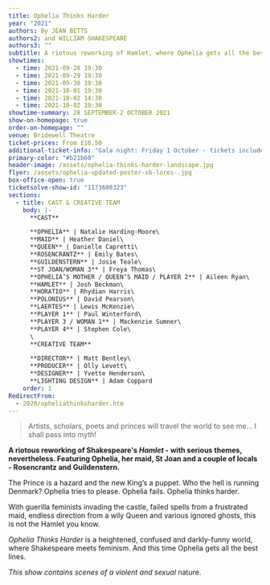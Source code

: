 ```yaml
---
title: Ophelia Thinks Harder
year: "2021"
authors: By JEAN BETTS
authors2: and WILLIAM SHAKESPEARE
authors3: ""
subtitle: A riotous reworking of Hamlet, where Ophelia gets all the best lines
showtimes:
  - time: 2021-09-28 19:30
  - time: 2021-09-29 19:30
  - time: 2021-09-30 19:30
  - time: 2021-10-01 19:30
  - time: 2021-10-02 14:30
  - time: 2021-10-02 19:30
showtime-summary: 28 SEPTEMBER-2 OCTOBER 2021
show-on-homepage: true
order-on-homepage: ""
venue: Bridewell Theatre
ticket-prices: From £10.50
additional-ticket-info: "Gala night: Friday 1 October - tickets include a drink and programme"
primary-color: "#b21b60"
header-image: /assets/ophelia-thinks-harder-landscape.jpg
flyer: /assets/ophelia-updated-poster-sb-lores-.jpg
box-office-open: true
ticketsolve-show-id: "1173600323"
sections:
  - title: CAST & CREATIVE TEAM
    body: |-
      **CAST**

      **OPHELIA** | Natalie Harding-Moore\
      **MAID** | Heather Daniel\
      **QUEEN** | Danielle Capretti\
      **ROSENCRANTZ** | Emily Bates\
      **GUILDENSTERN** | Josie Teale\
      **ST JOAN/WOMAN 3** | Freya Thomas\
      **OPHELIA’S MOTHER / QUEEN’S MAID / PLAYER 2** | Aileen Ryan\
      **HAMLET** | Josh Beckman\
      **HORATIO** | Rhydian Harris\
      **POLONIUS** | David Pearson\
      **LAERTES** | Lewis McKenzie\
      **PLAYER 1** | Paul Winterford\
      **PLAYER 3 / WOMAN 1** | Mackenzie Sumner\
      **PLAYER 4** | Stephen Cole\
      \
      **CREATIVE TEAM**

      **DIRECTOR** | Matt Bentley\
      **PRODUCER** | Olly Levett\
      **DESIGNER** | Yvette Henderson\
      **LIGHTING DESIGN** | Adam Coppard
    order: 1
RedirectFrom:
  - 2020/opheliathinksharder.htm
---
```

> Artists, scholars, poets and princes will travel the world to see me... I shall pass into myth!

**A riotous reworking of Shakespeare's *Hamlet* - with serious themes, nevertheless. Featuring Ophelia, her maid, St Joan and a couple of locals - Rosencrantz and Guildenstern.**

The Prince is a hazard and the new King’s a puppet. Who the hell is running Denmark? Ophelia tries to please. Ophelia fails. Ophelia thinks harder.

With guerilla feminists invading the castle, failed spells from a frustrated maid, endless direction from a wily Queen and various ignored ghosts, this is not the Hamlet you know.

*Ophelia Thinks Harder* is a heightened, confused and darkly-funny world, where Shakespeare meets feminism. And this time Ophelia gets all the best lines.

*This show contains scenes of a violent and sexual* nature.